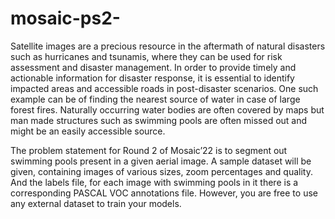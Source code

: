 # mosaic-ps2-
Satellite images are a precious resource in the aftermath
of natural disasters such as hurricanes and tsunamis,
where they can be used for risk assessment and disaster
management. In order to provide timely and actionable
information for disaster response, it is essential to
identify impacted areas and accessible roads in
post-disaster scenarios.
One such example can be of finding the nearest source of
water in case of large forest fires. Naturally occurring
water bodies are often covered by maps but man made
structures such as swimming pools are often missed out
and might be an easily accessible source.

The problem statement for Round 2 of Mosaic’22 is to
segment out swimming pools present in a given aerial
image.
A sample dataset will be given, containing images of
various sizes, zoom percentages and quality. And the
labels file, for each image with swimming pools in it
there is a corresponding PASCAL VOC annotations file.
However, you are free to use any external dataset to
train your models.
